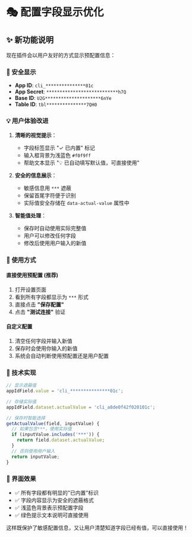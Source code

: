 # 🎭 配置字段显示优化

## ✨ 新功能说明

现在插件会以用户友好的方式显示预配置信息：

### 🔐 安全显示
- **App ID**: `cli_***************01c`
- **App Secret**: `***************************h7Q`
- **Base ID**: `U2G*********************6nYe`
- **Table ID**: `tbl***************7QH0`

### 💡 用户体验改进

1. **清晰的视觉提示**：
   - 字段标签显示 "✓ 已内置" 标记
   - 输入框背景为浅蓝色 `#f0f9ff`
   - 帮助文本显示 "💡 已自动填写默认值，可直接使用"

2. **安全的信息展示**：
   - 敏感信息用 `***` 遮蔽
   - 保留首尾字符便于识别
   - 实际值安全存储在 `data-actual-value` 属性中

3. **智能值处理**：
   - 保存时自动使用实际完整值
   - 用户可以修改任何字段
   - 修改后使用用户输入的新值

### 🚀 使用方式

#### 直接使用预配置 (推荐)
1. 打开设置页面
2. 看到所有字段都显示为 `***` 形式
3. 直接点击 **"保存配置"**
4. 点击 **"测试连接"** 验证

#### 自定义配置
1. 清空任何字段并输入新值
2. 保存时会使用你输入的新值
3. 系统会自动判断使用预配置还是用户配置

### 🔧 技术实现

```javascript
// 显示遮蔽值
appIdField.value = 'cli_***************01c';

// 存储实际值
appIdField.dataset.actualValue = 'cli_a8de0f42f020101c';

// 保存时智能选择
getActualValue(field, inputValue) {
  // 如果包含***，使用实际值
  if (inputValue.includes('***')) {
    return field.dataset.actualValue;
  }
  // 否则使用用户输入
  return inputValue;
}
```

### 📱 界面效果

- ✅ 所有字段都有明显的"已内置"标识
- ✅ 字段内容显示为安全的遮蔽格式
- ✅ 浅蓝色背景表示预配置字段
- ✅ 绿色提示文本说明可直接使用

这样既保护了敏感配置信息，又让用户清楚知道字段已经有值，可以直接使用！